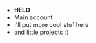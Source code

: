 - <b>HELO</b>
- Main account
- I'll put more cool stuf here
- and little projects :)

<!---
Luguca/Luguca is a ✨ special ✨ repository because its `README.md` (this file) appears on your GitHub profile.
You can click the Preview link to take a look at your changes.
--->
